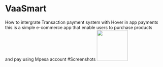 # VaaSmart
How to intergrate Transaction payment system with Hover in app payments
this is a simple e-commerce app that enable users to purchase products and pay using Mpesa
account
#Screenshots
<img src="https://github.com/henrykash/FirebaseChatApp/raw/develop/art/MainActivity.png" width="100"/>

